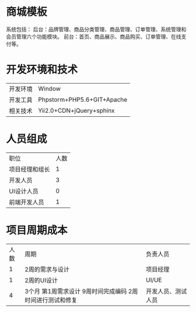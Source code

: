 <h1>商城模板</h1>
系统包括：
后台：品牌管理、商品分类管理、商品管理、订单管理、系统管理和会员管理六个功能模块。
前台：首页、商品展示、商品购买、订单管理、在线支付等。

<h1>开发环境和技术</h1>
<table>
<tr><td>开发环境</td><td>Window</td></tr>
<tr><td>开发工具</td><td>Phpstorm+PHP5.6+GIT+Apache</td></tr>
<tr><td>相关技术</td><td>Yii2.0+CDN+jQuery+sphinx</td></tr>
</table>


<h1>人员组成</h1>

<table>
<tr><td>职位</td><td>人数</td></tr>
<tr><td>项目经理和组长</td><td>1</td></tr>
<tr><td>开发人员</td><td>3</td></tr>
<tr><td>UI设计人员</td><td>0</td></tr>
<tr><td>前端开发人员</td><td>1</td></tr>
</table>


<h1>项目周期成本</h1>

<table>
<tr><td>人数</td><td>周期</td><td>负责人员</td></tr>
<tr><td>1</td><td>2周的需求与设计</td><td>项目经理</td></tr>
<tr><td>1</td><td>2周的UI设计</td><td>UI/UE</td></tr>
<tr><td>4</td><td>3个月
                  第1周需求设计
                  9周时间完成编码
                  2周时间进行测试和修复</td><td>开发人员、测试人员</td></tr>

</table>